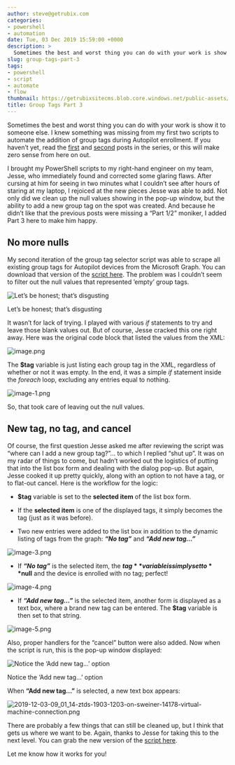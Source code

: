 ```yaml
---
author: steve@getrubix.com
categories:
- powershell
- automation
date: Tue, 03 Dec 2019 15:59:00 +0000
description: >
  Sometimes the best and worst thing you can do with your work is show it to someone else. I knew something was missing from my first two scripts to automate the addition of group tags during Autopilot enrollment. If you haven’t yet, read the first and second posts in the series, or this will make zero sense from here on out.
slug: group-tags-part-3
tags:
- powershell
- script
- automate
- flow
thumbnail: https://getrubixsitecms.blob.core.windows.net/public-assets/content/v1/logo512.png
title: Group Tags Part 3
---
```


Sometimes the best and worst thing you can do with your work is show it to someone else. I knew something was missing from my first two scripts to automate the addition of group tags during Autopilot enrollment. If you haven’t yet, read the [first](https://z0touch.home.blog/2019/11/30/autopilot-group-tags/) and [second](https://z0touch.home.blog/2019/12/02/group-tags-live/) posts in the series, or this will make zero sense from here on out.

I brought my PowerShell scripts to my right-hand engineer on my team, Jesse, who immediately found and corrected some glaring flaws. After cursing at him for seeing in two minutes what I couldn’t see after hours of staring at my laptop, I rejoiced at the new pieces Jesse was able to add. Not only did we clean up the null values showing in the pop-up window, but the ability to add a new group tag on the spot was created. And because he didn’t like that the previous posts were missing a “Part 1/2” moniker, I added Part 3 here to make him happy.

No more nulls
-------------

My second iteration of the group tag selector script was able to scrape all existing group tags for Autopilot devices from the Microsoft Graph. You can download that version of the [script here](https://z0tinstallers.blob.core.windows.net/configs/tagSelector2.ps1?sv=2019-02-02&ss=b&srt=sco&sp=rwdlac&se=2020-12-31T22:44:02Z&st=2019-12-02T14:44:02Z&spr=https&sig=kg2j7kOXkWNZQieiYVhDoqVfIzCA1npLF7eYtoTwQ4I%3D). The problem was I couldn’t seem to filter out the null values that represented ’empty’ group tags.

![Let’s be honest; that’s disgusting](https://getrubixsitecms.blob.core.windows.net/public-assets/content/v1/5dd365a31aa1fd743bc30b8e/1581090890315-0EZUWB9IQCY4ULIVGR2M/image-asset.png)

Let’s be honest; that’s disgusting

It wasn’t for lack of trying. I played with various _if_ statements to try and leave those blank values out. But of course, Jesse cracked this one right away. Here was the original code block that listed the values from the XML:

![image.png](https://getrubixsitecms.blob.core.windows.net/public-assets/content/v1/5dd365a31aa1fd743bc30b8e/1581090919355-WIZB3PS14854LTAAHANU/image.png)

The **$tag** variable is just listing each group tag in the XML, regardless of whether or not it was empty. In the end, it was a simple _if_ statement inside the _foreach_ loop, excluding any entries equal to nothing.

![image-1.png](https://getrubixsitecms.blob.core.windows.net/public-assets/content/v1/5dd365a31aa1fd743bc30b8e/1581090945897-XFN1PSOYPORV6826ACM8/image-1.png)

So, that took care of leaving out the null values.

New tag, no tag, and cancel
---------------------------

Of course, the first question Jesse asked me after reviewing the script was “where can I add a new group tag?”… to which I replied “shut up”. It was on my radar of things to come, but hadn’t worked out the logistics of putting that into the list box form and dealing with the dialog pop-up. But again, Jesse cooked it up pretty quickly, along with an option to not have a tag, or to flat-out cancel. Here is the workflow for the logic:

-   **$tag** variable is set to the **selected item** of the list box form.
    
-   If the **selected item** is one of the displayed tags, it simply becomes the tag (just as it was before).
    
-   Two new entries were added to the list box in addition to the dynamic listing of tags from the graph: **_“No tag”_** and **_“Add new tag…”_**
    

![image-3.png](https://getrubixsitecms.blob.core.windows.net/public-assets/content/v1/5dd365a31aa1fd743bc30b8e/1581090998998-91WXPKSH4B6TEKZSDHNP/image-3.png)

-   If **_“No tag”_** is the selected item, the **$tag** variable is simply set to **$null** and the device is enrolled with no tag; perfect!
    

![image-4.png](https://getrubixsitecms.blob.core.windows.net/public-assets/content/v1/5dd365a31aa1fd743bc30b8e/1581091034056-IZUY8GPNBB4XQ0381F0R/image-4.png)

-   If **_“Add new tag…”_** is the selected item, another form is displayed as a text box, where a brand new tag can be entered. The **$tag** variable is then set to that string.
    

![image-5.png](https://getrubixsitecms.blob.core.windows.net/public-assets/content/v1/5dd365a31aa1fd743bc30b8e/1581091055091-XQBBPTY64PLMHDW7MB56/image-5.png)

Also, proper handlers for the “cancel” button were also added. Now when the script is run, this is the pop-up window displayed:

![Notice the ‘Add new tag…’ option](https://getrubixsitecms.blob.core.windows.net/public-assets/content/v1/5dd365a31aa1fd743bc30b8e/1581091133882-R9NCGOTBVRWQE9ITMCWR/2019-12-03-09_00_36-ztds-1903-1203-on-sweiner-14178-virtual-machine-connection.png)

Notice the ‘Add new tag…’ option

When **“Add new tag…”** is selected, a new text box appears:

![2019-12-03-09_01_14-ztds-1903-1203-on-sweiner-14178-virtual-machine-connection.png](https://getrubixsitecms.blob.core.windows.net/public-assets/content/v1/5dd365a31aa1fd743bc30b8e/1581091165997-PR5FWNRTN9N65B9MRQD4/2019-12-03-09_01_14-ztds-1903-1203-on-sweiner-14178-virtual-machine-connection.png)

There are probably a few things that can still be cleaned up, but I think that gets us where we want to be. Again, thanks to Jesse for taking this to the next level. You can grab the new version of the [script here](https://z0tinstallers.blob.core.windows.net/configs/tagSelector3.ps1?sv=2019-02-02&ss=b&srt=sco&sp=rwdlac&se=2020-12-31T22:44:02Z&st=2019-12-02T14:44:02Z&spr=https&sig=kg2j7kOXkWNZQieiYVhDoqVfIzCA1npLF7eYtoTwQ4I%3D).

Let me know how it works for you!